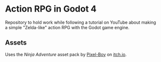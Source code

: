 # Action RPG in Godot 4

Repository to hold work while following a tutorial on YouTube about making a simple "Zelda-like" action RPG with the Godot game engine.

## Assets

Uses the *Ninja Adventure* asset pack by [Pixel-Boy](https://twitter.com/2Pblog1) on [itch.io](https://pixel-boy.itch.io/ninja-adventure-asset-pack).
